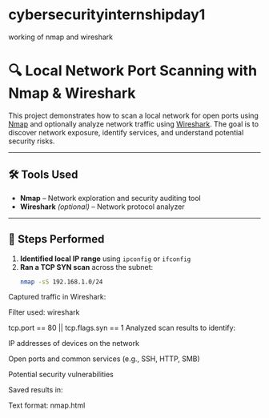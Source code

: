 # cybersecurityinternshipday1
working of nmap and wireshark
# 🔍 Local Network Port Scanning with Nmap & Wireshark

This project demonstrates how to scan a local network for open ports using [Nmap](https://nmap.org/) and optionally analyze network traffic using [Wireshark](https://www.wireshark.org/). The goal is to discover network exposure, identify services, and understand potential security risks.

---

## 🛠 Tools Used

- **Nmap** – Network exploration and security auditing tool
- **Wireshark** *(optional)* – Network protocol analyzer

---

## 📡 Steps Performed

1. **Identified local IP range** using `ipconfig` or `ifconfig`
2. **Ran a TCP SYN scan** across the subnet:
   ```bash
   nmap -sS 192.168.1.0/24
Captured traffic in Wireshark:

Filter used:
wireshark

tcp.port == 80 || tcp.flags.syn == 1
Analyzed scan results to identify:

IP addresses of devices on the network

Open ports and common services (e.g., SSH, HTTP, SMB)

Potential security vulnerabilities

Saved results in:

Text format: nmap.html


